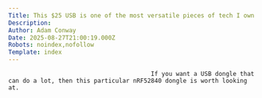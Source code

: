 ```yaml
---
Title: This $25 USB is one of the most versatile pieces of tech I own
Description: 
Author: Adam Conway
Date: 2025-08-27T21:00:19.000Z
Robots: noindex,nofollow
Template: index
---
```


                                            If you want a USB dongle that can do a lot, then this particular nRF52840 dongle is worth looking at.
                                        